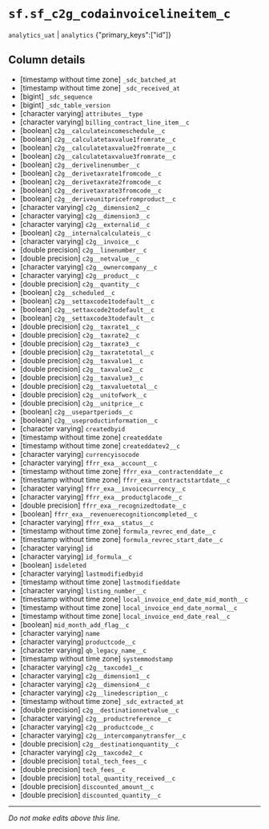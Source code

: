 # `sf.sf_c2g_codainvoicelineitem_c`
`analytics_uat` | `analytics`
{"primary_keys":["id"]}

## Column details
* [timestamp without time zone] `_sdc_batched_at`
* [timestamp without time zone] `_sdc_received_at`
* [bigint]    `_sdc_sequence`
* [bigint]    `_sdc_table_version`
* [character varying] `attributes__type`
* [character varying] `billing_contract_line_item__c`
* [boolean]   `c2g__calculateincomeschedule__c`
* [boolean]   `c2g__calculatetaxvalue1fromrate__c`
* [boolean]   `c2g__calculatetaxvalue2fromrate__c`
* [boolean]   `c2g__calculatetaxvalue3fromrate__c`
* [boolean]   `c2g__derivelinenumber__c`
* [boolean]   `c2g__derivetaxrate1fromcode__c`
* [boolean]   `c2g__derivetaxrate2fromcode__c`
* [boolean]   `c2g__derivetaxrate3fromcode__c`
* [boolean]   `c2g__deriveunitpricefromproduct__c`
* [character varying] `c2g__dimension2__c`
* [character varying] `c2g__dimension3__c`
* [character varying] `c2g__externalid__c`
* [boolean]   `c2g__internalcalculateis__c`
* [character varying] `c2g__invoice__c`
* [double precision] `c2g__linenumber__c`
* [double precision] `c2g__netvalue__c`
* [character varying] `c2g__ownercompany__c`
* [character varying] `c2g__product__c`
* [double precision] `c2g__quantity__c`
* [boolean]   `c2g__scheduled__c`
* [boolean]   `c2g__settaxcode1todefault__c`
* [boolean]   `c2g__settaxcode2todefault__c`
* [boolean]   `c2g__settaxcode3todefault__c`
* [double precision] `c2g__taxrate1__c`
* [double precision] `c2g__taxrate2__c`
* [double precision] `c2g__taxrate3__c`
* [double precision] `c2g__taxratetotal__c`
* [double precision] `c2g__taxvalue1__c`
* [double precision] `c2g__taxvalue2__c`
* [double precision] `c2g__taxvalue3__c`
* [double precision] `c2g__taxvaluetotal__c`
* [double precision] `c2g__unitofwork__c`
* [double precision] `c2g__unitprice__c`
* [boolean]   `c2g__usepartperiods__c`
* [boolean]   `c2g__useproductinformation__c`
* [character varying] `createdbyid`
* [timestamp without time zone] `createddate`
* [timestamp without time zone] `createddatev2__c`
* [character varying] `currencyisocode`
* [character varying] `ffrr_exa__account__c`
* [timestamp without time zone] `ffrr_exa__contractenddate__c`
* [timestamp without time zone] `ffrr_exa__contractstartdate__c`
* [character varying] `ffrr_exa__invoicecurrency__c`
* [character varying] `ffrr_exa__productglacode__c`
* [double precision] `ffrr_exa__recognizedtodate__c`
* [boolean]   `ffrr_exa__revenuerecognitioncompleted__c`
* [character varying] `ffrr_exa__status__c`
* [timestamp without time zone] `formula_revrec_end_date__c`
* [timestamp without time zone] `formula_revrec_start_date__c`
* [character varying] `id`
* [character varying] `id_formula__c`
* [boolean]   `isdeleted`
* [character varying] `lastmodifiedbyid`
* [timestamp without time zone] `lastmodifieddate`
* [character varying] `listing_number__c`
* [timestamp without time zone] `local_invoice_end_date_mid_month__c`
* [timestamp without time zone] `local_invoice_end_date_normal__c`
* [timestamp without time zone] `local_invoice_end_date_real__c`
* [boolean]   `mid_month_add_flag__c`
* [character varying] `name`
* [character varying] `productcode__c`
* [character varying] `qb_legacy_name__c`
* [timestamp without time zone] `systemmodstamp`
* [character varying] `c2g__taxcode1__c`
* [character varying] `c2g__dimension1__c`
* [character varying] `c2g__dimension4__c`
* [character varying] `c2g__linedescription__c`
* [timestamp without time zone] `_sdc_extracted_at`
* [double precision] `c2g__destinationnetvalue__c`
* [character varying] `c2g__productreference__c`
* [character varying] `c2g__productcode__c`
* [character varying] `c2g__intercompanytransfer__c`
* [double precision] `c2g__destinationquantity__c`
* [character varying] `c2g__taxcode2__c`
* [double precision] `total_tech_fees__c`
* [double precision] `tech_fees__c`
* [double precision] `total_quantity_received__c`
* [double precision] `discounted_amount__c`
* [double precision] `discounted_quantity__c`

-------------------------------------------------------------------------------
*Do not make edits above this line.*
